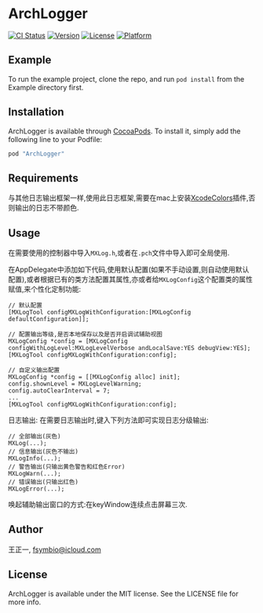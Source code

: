 # ArchLogger

[![CI Status](http://img.shields.io/travis/王正一/ArchLogger.svg?style=flat)](https://travis-ci.org/王正一/ArchLogger)
[![Version](https://img.shields.io/cocoapods/v/ArchLogger.svg?style=flat)](http://cocoapods.org/pods/ArchLogger)
[![License](https://img.shields.io/cocoapods/l/ArchLogger.svg?style=flat)](http://cocoapods.org/pods/ArchLogger)
[![Platform](https://img.shields.io/cocoapods/p/ArchLogger.svg?style=flat)](http://cocoapods.org/pods/ArchLogger)

## Example

To run the example project, clone the repo, and run `pod install` from the Example directory first.

## Installation

ArchLogger is available through [CocoaPods](http://cocoapods.org). To install
it, simply add the following line to your Podfile:

```ruby
pod "ArchLogger"
```

## Requirements

与其他日志输出框架一样,使用此日志框架,需要在mac上安装[XcodeColors](https://github.com/DeepIT/XcodeColors)插件,否则输出的日志不带颜色.

## Usage

在需要使用的控制器中导入`MXLog.h`,或者在`.pch`文件中导入即可全局使用.

在AppDelegate中添加如下代码,使用默认配置(如果不手动设置,则自动使用默认配置),或者根据已有的类方法配置其属性,亦或者给`MXLogConfig`这个配置类的属性赋值,来个性化定制功能:
```
// 默认配置
[MXLogTool configMXLogWithConfiguration:[MXLogConfig defaultConfiguration]];

// 配置输出等级,是否本地保存以及是否开启调试辅助视图
MXLogConfig *config = [MXLogConfig configWithLogLevel:MXLogLevelVerbose andLocalSave:YES debugView:YES];
[MXLogTool configMXLogWithConfiguration:config];

// 自定义输出配置
MXLogConfig *config = [[MXLogConfig alloc] init];
config.shownLevel = MXLogLevelWarning;
config.autoClearInterval = 7;
...
[MXLogTool configMXLogWithConfiguration:config];
```

日志输出:
在需要日志输出时,键入下列方法即可实现日志分级输出:
```
// 全部输出(灰色)
MXLog(...);
// 信息输出(灰色不输出)
MXLogInfo(...);
// 警告输出(只输出黄色警告和红色Error)
MXLogWarn(...);
// 错误输出(只输出红色)
MXLogError(...);
```

唤起辅助输出窗口的方式:在keyWindow连续点击屏幕三次.

## Author

王正一, fsymbio@icloud.com

## License

ArchLogger is available under the MIT license. See the LICENSE file for more info.
